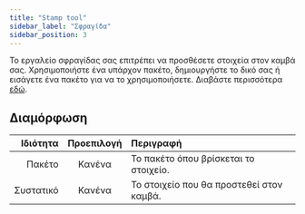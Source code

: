 ```yaml
---
title: "Stamp tool"
sidebar_label: "Σφραγίδα"
sidebar_position: 3
---
```


Το εργαλείο σφραγίδας σας επιτρέπει να προσθέσετε στοιχεία στον καμβά σας. Χρησιμοποιήστε ένα υπάρχον πακέτο, δημιουργήστε το δικό σας ή εισάγετε ένα πακέτο για να το χρησιμοποιήσετε. Διαβάστε περισσότερα [εδώ](../pack).

## Διαμόρφωση

|  Ιδιότητα | Προεπιλογή | Περιγραφή                                |
| ---------:|:----------:|:---------------------------------------- |
|    Πακέτο |   Κανένα   | Το πακέτο όπου βρίσκεται το στοιχείο.    |
| Συστατικό |   Κανένα   | Το στοιχείο που θα προστεθεί στον καμβά. |
